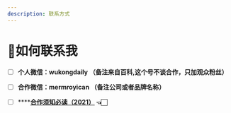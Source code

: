 ```yaml
---
description: 联系方式
---
```


# 📱如何联系我

* [ ] **个人微信：wukongdaily （备注来自百科,这个号不谈合作，只加观众粉丝）**
* [ ] **合作微信：mermroyican   （备注公司或者品牌名称）**
* [ ] \*\*\*\*[**合作须知必读（2021）**](../he-zuo-shuo-ming.md) **👈🏻**




